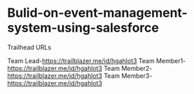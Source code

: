 # Bulid-on-event-management-system-using-salesforce

Trailhead URLs

Team Lead-https://trailblazer.me/id/hgahlot3
Team Member1-https://trailblazer.me/id/hgahlot3
Team Member2-https://trailblazer.me/id/hgahlot3
Team Member3-https://trailblazer.me/id/hgahlot3
